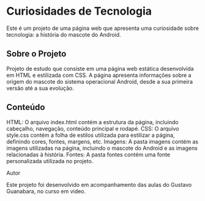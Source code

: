 # Curiosidades de Tecnologia

Este é um projeto de uma página web que apresenta uma curiosidade sobre tecnologia: a história do mascote do Android.

## Sobre o Projeto

Projeto de estudo que consiste em uma página web estática desenvolvida em HTML e estilizada com CSS. A página apresenta informações sobre a origem do mascote do sistema operacional Android, desde a sua primeira versão até a sua evolução.

## Conteúdo

HTML: O arquivo index.html contém a estrutura da página, incluindo cabeçalho, navegação, conteúdo principal e rodapé.
CSS: O arquivo style.css contém a folha de estilos utilizada para estilizar a página, definindo cores, fontes, margens, etc.
Imagens: A pasta imagens contém as imagens utilizadas na página, incluindo o mascote do Android e as imagens relacionadas à história.
Fontes: A pasta fontes contém uma fonte personalizada utilizada no projeto.

Autor

Este projeto foi desenvolvido em acompanhamento das aulas do Gustavo Guanabara, no curso em video. 
